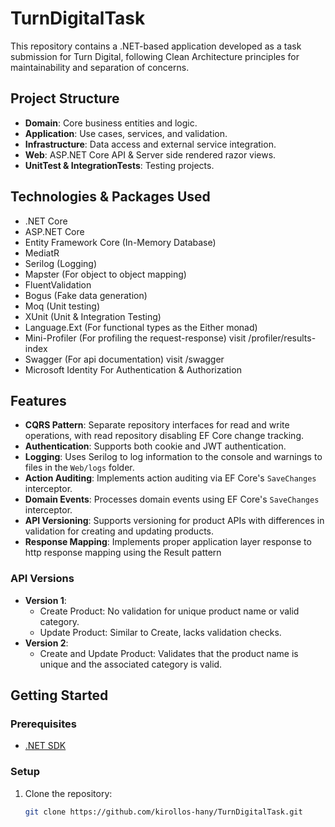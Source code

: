 # TurnDigitalTask

This repository contains a .NET-based application developed as a task submission for Turn Digital, following Clean Architecture principles for maintainability and separation of concerns.

## Project Structure

- **Domain**: Core business entities and logic.
- **Application**: Use cases, services, and validation.
- **Infrastructure**: Data access and external service integration.
- **Web**: ASP.NET Core API & Server side rendered razor views.
- **UnitTest & IntegrationTests**: Testing projects.

## Technologies & Packages Used

- .NET Core
- ASP.NET Core
- Entity Framework Core (In-Memory Database)
- MediatR
- Serilog (Logging)
- Mapster (For object to object mapping)
- FluentValidation
- Bogus (Fake data generation)
- Moq (Unit testing)
- XUnit (Unit & Integration Testing)
- Language.Ext (For functional types as the Either monad)
- Mini-Profiler (For profiling the request-response) visit /profiler/results-index
- Swagger (For api documentation) visit /swagger
- Microsoft Identity For Authentication & Authorization

## Features

- **CQRS Pattern**: Separate repository interfaces for read and write operations, with read repository disabling EF Core change tracking.
- **Authentication**: Supports both cookie and JWT authentication.
- **Logging**: Uses Serilog to log information to the console and warnings to files in the `Web/logs` folder.
- **Action Auditing**: Implements action auditing via EF Core's `SaveChanges` interceptor.
- **Domain Events**: Processes domain events using EF Core's `SaveChanges` interceptor.
- **API Versioning**: Supports versioning for product APIs with differences in validation for creating and updating products.
- **Response Mapping**: Implements proper application layer response to http response mapping using the Result pattern

### API Versions

- **Version 1**:
  - Create Product: No validation for unique product name or valid category.
  - Update Product: Similar to Create, lacks validation checks.
- **Version 2**:
  - Create and Update Product: Validates that the product name is unique and the associated category is valid.

## Getting Started

### Prerequisites

- [.NET SDK](https://dotnet.microsoft.com/download)

### Setup

1. Clone the repository:
   ```bash
   git clone https://github.com/kirollos-hany/TurnDigitalTask.git

